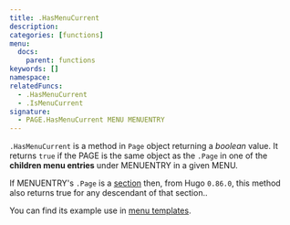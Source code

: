 ```yaml
---
title: .HasMenuCurrent
description:
categories: [functions]
menu:
  docs:
    parent: functions
keywords: []
namespace:
relatedFuncs:
  - .HasMenuCurrent
  - .IsMenuCurrent
signature:
  - PAGE.HasMenuCurrent MENU MENUENTRY
---
```


`.HasMenuCurrent` is a method in `Page` object returning a _boolean_ value. It
returns `true` if the PAGE is the same object as the `.Page` in one of the
**children menu entries** under MENUENTRY in a given MENU.

If MENUENTRY's `.Page` is a [section](/content-management/sections/) then, from Hugo `0.86.0`, this method also returns true for any descendant of that section..

You can find its example use in [menu templates](/templates/menu-templates/).
